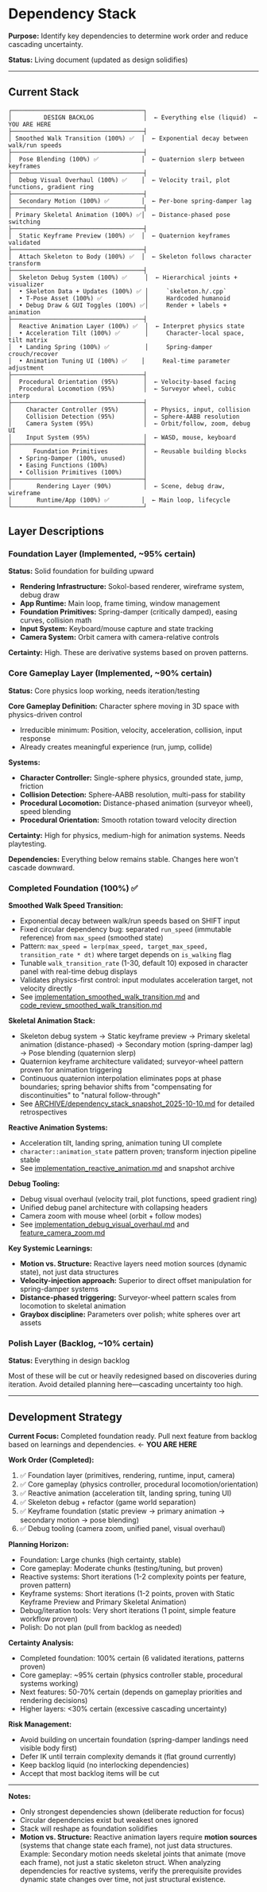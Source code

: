 # Dependency Stack

**Purpose:** Identify key dependencies to determine work order and reduce cascading uncertainty.

**Status:** Living document (updated as design solidifies)

---

## Current Stack

```
┌─────────────────────────────────────┐
│         DESIGN BACKLOG              │  ← Everything else (liquid)  ← YOU ARE HERE
├─────────────────────────────────────┤
│ Smoothed Walk Transition (100%) ✅  │  ← Exponential decay between walk/run speeds
├─────────────────────────────────────┤
│  Pose Blending (100%) ✅            │  ← Quaternion slerp between keyframes
├─────────────────────────────────────┤
│  Debug Visual Overhaul (100%) ✅    │  ← Velocity trail, plot functions, gradient ring
├─────────────────────────────────────┤
│  Secondary Motion (100%) ✅         │  ← Per-bone spring-damper lag
├─────────────────────────────────────┤
│ Primary Skeletal Animation (100%) ✅│  ← Distance-phased pose switching
├─────────────────────────────────────┤
│  Static Keyframe Preview (100%) ✅  │  ← Quaternion keyframes validated
├─────────────────────────────────────┤
│  Attach Skeleton to Body (100%) ✅  │  ← Skeleton follows character transform
├─────────────────────────────────────┤
│  Skeleton Debug System (100%) ✅     │  ← Hierarchical joints + visualizer
│  • Skeleton Data + Updates (100%) ✅ │     `skeleton.h/.cpp`
│  • T-Pose Asset (100%) ✅            │     Hardcoded humanoid
│  • Debug Draw & GUI Toggles (100%) ✅│     Render + labels + animation
├─────────────────────────────────────┤
│  Reactive Animation Layer (100%) ✅  │  ← Interpret physics state
│  • Acceleration Tilt (100%) ✅       │     Character-local space, tilt matrix
│  • Landing Spring (100%) ✅          │     Spring-damper crouch/recover
│  • Animation Tuning UI (100%) ✅    │     Real-time parameter adjustment
├─────────────────────────────────────┤
│  Procedural Orientation (95%)       │  ← Velocity-based facing
│  Procedural Locomotion (95%)        │  ← Surveyor wheel, cubic interp
├─────────────────────────────────────┤
│    Character Controller (95%)       │  ← Physics, input, collision
│    Collision Detection (95%)        │  ← Sphere-AABB resolution
│    Camera System (95%)              │  ← Orbit/follow, zoom, debug UI
│    Input System (95%)               │  ← WASD, mouse, keyboard
├─────────────────────────────────────┤
│      Foundation Primitives          │  ← Reusable building blocks
│  • Spring-Damper (100%, unused)     │
│  • Easing Functions (100%)          │
│  • Collision Primitives (100%)      │
├─────────────────────────────────────┤
│       Rendering Layer (90%)         │  ← Scene, debug draw, wireframe
│       Runtime/App (100%) ✅         │  ← Main loop, lifecycle
└─────────────────────────────────────┘
```

## Layer Descriptions

### Foundation Layer (Implemented, ~95% certain)

**Status:** Solid foundation for building upward

- **Rendering Infrastructure:** Sokol-based renderer, wireframe system, debug draw
- **App Runtime:** Main loop, frame timing, window management
- **Foundation Primitives:** Spring-damper (critically damped), easing curves, collision math
- **Input System:** Keyboard/mouse capture and state tracking
- **Camera System:** Orbit camera with camera-relative controls

**Certainty:** High. These are derivative systems based on proven patterns.

### Core Gameplay Layer (Implemented, ~90% certain)

**Status:** Core physics loop working, needs iteration/testing

**Core Gameplay Definition:** Character sphere moving in 3D space with physics-driven control
- Irreducible minimum: Position, velocity, acceleration, collision, input response
- Already creates meaningful experience (run, jump, collide)

**Systems:**
- **Character Controller:** Single-sphere physics, grounded state, jump, friction
- **Collision Detection:** Sphere-AABB resolution, multi-pass for stability
- **Procedural Locomotion:** Distance-phased animation (surveyor wheel), speed blending
- **Procedural Orientation:** Smooth rotation toward velocity direction

**Certainty:** High for physics, medium-high for animation systems. Needs playtesting.

**Dependencies:** Everything below remains stable. Changes here won't cascade downward.

### Completed Foundation (100%) ✅

**Smoothed Walk Speed Transition:**
- Exponential decay between walk/run speeds based on SHIFT input
- Fixed circular dependency bug: separated `run_speed` (immutable reference) from `max_speed` (smoothed state)
- Pattern: `max_speed = lerp(max_speed, target_max_speed, transition_rate * dt)` where target depends on `is_walking` flag
- Tunable `walk_transition_rate` (1-30, default 10) exposed in character panel with real-time debug displays
- Validates physics-first control: input modulates acceleration target, not velocity directly
- See [implementation_smoothed_walk_transition.md](implementation_smoothed_walk_transition.md) and [code_review_smoothed_walk_transition.md](code_review_smoothed_walk_transition.md)

**Skeletal Animation Stack:**
- Skeleton debug system → Static keyframe preview → Primary skeletal animation (distance-phased) → Secondary motion (spring-damper lag) → Pose blending (quaternion slerp)
- Quaternion keyframe architecture validated; surveyor-wheel pattern proven for animation triggering
- Continuous quaternion interpolation eliminates pops at phase boundaries; spring behavior shifts from "compensating for discontinuities" to "natural follow-through"
- See [ARCHIVE/dependency_stack_snapshot_2025-10-10.md](ARCHIVE/dependency_stack_snapshot_2025-10-10.md) for detailed retrospectives

**Reactive Animation Systems:**
- Acceleration tilt, landing spring, animation tuning UI complete
- `character::animation_state` pattern proven; transform injection pipeline stable
- See [implementation_reactive_animation.md](implementation_reactive_animation.md) and snapshot archive

**Debug Tooling:**
- Debug visual overhaul (velocity trail, plot functions, speed gradient ring)
- Unified debug panel architecture with collapsing headers
- Camera zoom with mouse wheel (orbit + follow modes)
- See [implementation_debug_visual_overhaul.md](implementation_debug_visual_overhaul.md) and [feature_camera_zoom.md](feature_camera_zoom.md)

**Key Systemic Learnings:**
- **Motion vs. Structure:** Reactive layers need motion sources (dynamic state), not just data structures
- **Velocity-injection approach:** Superior to direct offset manipulation for spring-damper systems
- **Distance-phased triggering:** Surveyor-wheel pattern scales from locomotion to skeletal animation
- **Graybox discipline:** Parameters over polish; white spheres over art assets

### Polish Layer (Backlog, ~10% certain)

**Status:** Everything in design backlog

Most of these will be cut or heavily redesigned based on discoveries during iteration. Avoid detailed planning here—cascading uncertainty too high.

---

## Development Strategy

**Current Focus:** Completed foundation ready. Pull next feature from backlog based on learnings and dependencies. ← **YOU ARE HERE**

**Work Order (Completed):**
1. ✅ Foundation layer (primitives, rendering, runtime, input, camera)
2. ✅ Core gameplay (physics controller, procedural locomotion/orientation)
3. ✅ Reactive animation (acceleration tilt, landing spring, tuning UI)
4. ✅ Skeleton debug + refactor (game world separation)
5. ✅ Keyframe foundation (static preview → primary animation → secondary motion → pose blending)
6. ✅ Debug tooling (camera zoom, unified panel, visual overhaul)

**Planning Horizon:**
- Foundation: Large chunks (high certainty, stable)
- Core gameplay: Moderate chunks (testing/tuning, but proven)
- Reactive systems: Short iterations (1-2 complexity points per feature, proven pattern)
- Keyframe systems: Short iterations (1-2 points, proven with Static Keyframe Preview and Primary Skeletal Animation)
- Debug/iteration tools: Very short iterations (1 point, simple feature workflow proven)
- Polish: Do not plan (pull from backlog as needed)

**Certainty Analysis:**
- Completed foundation: 100% certain (6 validated iterations, patterns proven)
- Core gameplay: ~95% certain (physics controller stable, procedural systems working)
- Next features: 50-70% certain (depends on gameplay priorities and rendering decisions)
- Higher layers: <30% certain (excessive cascading uncertainty)

**Risk Management:**
- Avoid building on uncertain foundation (spring-damper landings need visible body first)
- Defer IK until terrain complexity demands it (flat ground currently)
- Keep backlog liquid (no interlocking dependencies)
- Accept that most backlog items will be cut

---

**Notes:**
- Only strongest dependencies shown (deliberate reduction for focus)
- Circular dependencies exist but weakest ones ignored
- Stack will reshape as foundation solidifies
- **Motion vs. Structure:** Reactive animation layers require **motion sources** (systems that change state each frame), not just data structures. Example: Secondary motion needs skeletal joints that animate (move each frame), not just a static skeleton struct. When analyzing dependencies for reactive systems, verify the prerequisite provides dynamic state changes over time, not just structural existence.

